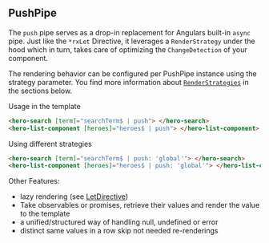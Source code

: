 ## PushPipe

The `push` pipe serves as a drop-in replacement for Angulars built-in `async` pipe.
Just like the `*rxLet` Directive, it leverages a `RenderStrategy` under the hood which
in turn, takes care of optimizing the `ChangeDetection` of your component.

The rendering behavior can be configured per PushPipe instance using the strategy parameter.
You find more information about [`RenderStrategies`](https://github.com/rx-angular/rx-angular/tree/master/libs/template/docs/render-strategies.md) in the sections below.

Usage in the template

```html
<hero-search [term]="searchTerm$ | push"> </hero-search>
<hero-list-component [heroes]="heroes$ | push"> </hero-list-component>
```

Using different strategies

```html
<hero-search [term]="searchTerm$ | push: 'global'"> </hero-search>
<hero-list-component [heroes]="heroes$ | push: 'global'"> </hero-list-component>
```

Other Features:

- lazy rendering (see [LetDirective](https://github.com/rx-angular/rx-angular/tree/master/libs/template/docs/api/let-directive.md))
- Take observables or promises, retrieve their values and render the value to the template
- a unified/structured way of handling null, undefined or error
- distinct same values in a row skip not needed re-renderings
